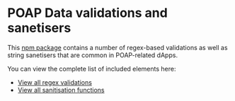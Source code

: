 # POAP Data validations and sanetisers

This [npm package](https://www.npmjs.com/package/@poap/sane-data) contains a number of regex-based validations as well as string sanetisers that are common in POAP-related dApps.

You can view the complete list of included elements here:

- [View all regex validations](https://github.com/poap-xyz/sane-data/tree/main/src/modules/validations.js)
- [View all sanitisation functions](https://github.com/poap-xyz/sane-data/tree/main/src/modules/sanitisers.js)
